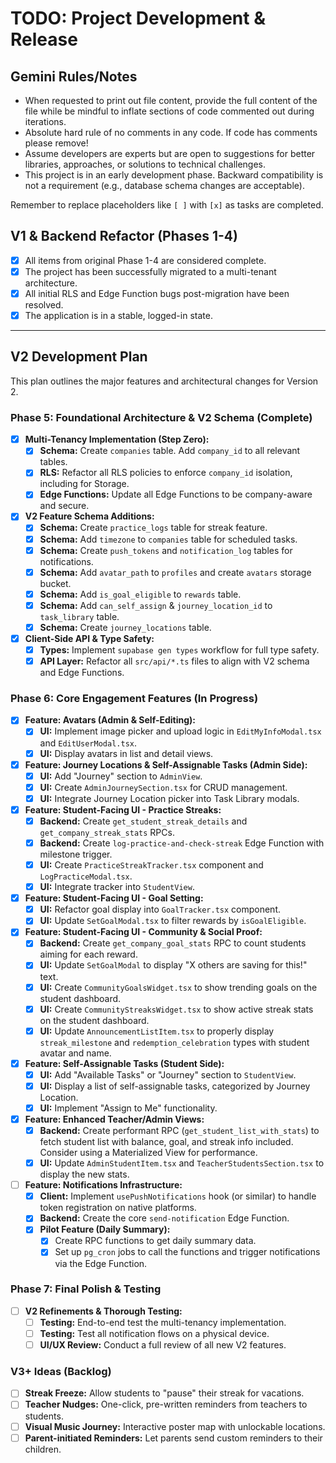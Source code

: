 # TODO: Project Development & Release

## Gemini Rules/Notes

- When requested to print out file content, provide the full content of the file while be mindful to inflate sections of code commented out during iterations.
- Absolute hard rule of no comments in any code. If code has comments please remove!
- Assume developers are experts but are open to suggestions for better libraries, approaches, or solutions to technical challenges.
- This project is in an early development phase. Backward compatibility is not a requirement (e.g., database schema changes are acceptable).

Remember to replace placeholders like `[ ]` with `[x]` as tasks are completed.

## V1 & Backend Refactor (Phases 1-4)

- [x] All items from original Phase 1-4 are considered complete.
- [x] The project has been successfully migrated to a multi-tenant architecture.
- [x] All initial RLS and Edge Function bugs post-migration have been resolved.
- [x] The application is in a stable, logged-in state.

---

## V2 Development Plan

This plan outlines the major features and architectural changes for Version 2.

### Phase 5: Foundational Architecture & V2 Schema (Complete)

- [x] **Multi-Tenancy Implementation (Step Zero):**
  - [x] **Schema:** Create `companies` table. Add `company_id` to all relevant tables.
  - [x] **RLS:** Refactor all RLS policies to enforce `company_id` isolation, including for Storage.
  - [x] **Edge Functions:** Update all Edge Functions to be company-aware and secure.
- [x] **V2 Feature Schema Additions:**
  - [x] **Schema:** Create `practice_logs` table for streak feature.
  - [x] **Schema:** Add `timezone` to `companies` table for scheduled tasks.
  - [x] **Schema:** Create `push_tokens` and `notification_log` tables for notifications.
  - [x] **Schema:** Add `avatar_path` to `profiles` and create `avatars` storage bucket.
  - [x] **Schema:** Add `is_goal_eligible` to `rewards` table.
  - [x] **Schema:** Add `can_self_assign` & `journey_location_id` to `task_library` table.
  - [x] **Schema:** Create `journey_locations` table.
- [x] **Client-Side API & Type Safety:**
  - [x] **Types:** Implement `supabase gen types` workflow for full type safety.
  - [x] **API Layer:** Refactor all `src/api/*.ts` files to align with V2 schema and Edge Functions.

### Phase 6: Core Engagement Features (In Progress)

- [x] **Feature: Avatars (Admin & Self-Editing):**
  - [x] **UI:** Implement image picker and upload logic in `EditMyInfoModal.tsx` and `EditUserModal.tsx`.
  - [x] **UI:** Display avatars in list and detail views.
- [x] **Feature: Journey Locations & Self-Assignable Tasks (Admin Side):**
  - [x] **UI:** Add "Journey" section to `AdminView`.
  - [x] **UI:** Create `AdminJourneySection.tsx` for CRUD management.
  - [x] **UI:** Integrate Journey Location picker into Task Library modals.
- [x] **Feature: Student-Facing UI - Practice Streaks:**
  - [x] **Backend:** Create `get_student_streak_details` and `get_company_streak_stats` RPCs.
  - [x] **Backend:** Create `log-practice-and-check-streak` Edge Function with milestone trigger.
  - [x] **UI:** Create `PracticeStreakTracker.tsx` component and `LogPracticeModal.tsx`.
  - [x] **UI:** Integrate tracker into `StudentView`.
- [x] **Feature: Student-Facing UI - Goal Setting:**
  - [x] **UI:** Refactor goal display into `GoalTracker.tsx` component.
  - [x] **UI:** Update `SetGoalModal.tsx` to filter rewards by `isGoalEligible`.
- [x] **Feature: Student-Facing UI - Community & Social Proof:**
  - [x] **Backend:** Create `get_company_goal_stats` RPC to count students aiming for each reward.
  - [x] **UI:** Update `SetGoalModal` to display "X others are saving for this!" text.
  - [x] **UI:** Create `CommunityGoalsWidget.tsx` to show trending goals on the student dashboard.
  - [x] **UI:** Create `CommunityStreaksWidget.tsx` to show active streak stats on the student dashboard.
  - [x] **UI:** Update `AnnouncementListItem.tsx` to properly display `streak_milestone` and `redemption_celebration` types with student avatar and name.
- [x] **Feature: Self-Assignable Tasks (Student Side):**
  - [x] **UI:** Add "Available Tasks" or "Journey" section to `StudentView`.
  - [x] **UI:** Display a list of self-assignable tasks, categorized by Journey Location.
  - [x] **UI:** Implement "Assign to Me" functionality.
- [x] **Feature: Enhanced Teacher/Admin Views:**
  - [x] **Backend:** Create performant RPC (`get_student_list_with_stats`) to fetch student list with balance, goal, and streak info included. Consider using a Materialized View for performance.
  - [x] **UI:** Update `AdminStudentItem.tsx` and `TeacherStudentsSection.tsx` to display the new stats.
- [ ] **Feature: Notifications Infrastructure:**
  - [x] **Client:** Implement `usePushNotifications` hook (or similar) to handle token registration on native platforms.
  - [x] **Backend:** Create the core `send-notification` Edge Function.
  - [x] **Pilot Feature (Daily Summary):**
    - [x] Create RPC functions to get daily summary data.
    - [x] Set up `pg_cron` jobs to call the functions and trigger notifications via the Edge Function.

### Phase 7: Final Polish & Testing

- [ ] **V2 Refinements & Thorough Testing:**
  - [ ] **Testing:** End-to-end test the multi-tenancy implementation.
  - [ ] **Testing:** Test all notification flows on a physical device.
  - [ ] **UI/UX Review:** Conduct a full review of all new V2 features.

### V3+ Ideas (Backlog)

- [ ] **Streak Freeze:** Allow students to "pause" their streak for vacations.
- [ ] **Teacher Nudges:** One-click, pre-written reminders from teachers to students.
- [ ] **Visual Music Journey:** Interactive poster map with unlockable locations.
- [ ] **Parent-initiated Reminders:** Let parents send custom reminders to their children.
